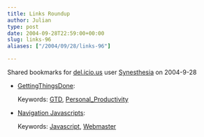 ```yaml
---
title: Links Roundup
author: Julian
type: post
date: 2004-09-28T22:59:00+00:00
slug: links-96 
aliases: ["/2004/09/28/links-96"]

---
```

Shared bookmarks for [del.icio.us][1] user  [Synesthesia][2] on 2004-9-28

  * [GettingThingsDone][3]:
   
    Keywords: [GTD][4], [Personal_Productivity][5]
  * [Navigation Javascripts][6]:
   
    Keywords: [Javascript][7], [Webmaster][8]

 [1]: https://del.icio.us/
 [2]: https://del.icio.us/synesthesia
 [3]: https://www.minezone.org/wiki/MVance/GettingThingsDone "https://www.minezone.org/wiki/MVance/GettingThingsDone"
 [4]: https://del.icio.us/synesthesia/GTD
 [5]: https://del.icio.us/synesthesia/Personal_Productivity
 [6]: https://www.pacosdrivers.com/wm/js.asp?cat=8 "https://www.pacosdrivers.com/wm/js.asp?cat=8"
 [7]: https://del.icio.us/synesthesia/Javascript
 [8]: https://del.icio.us/synesthesia/Webmaster